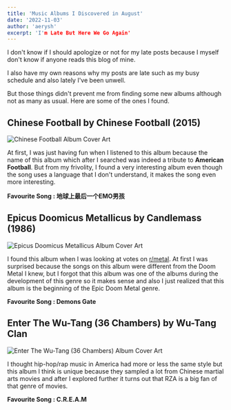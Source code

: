 ```yaml
---
title: 'Music Albums I Discovered in August'
date: '2022-11-03'
author: 'aerysh'
excerpt: 'I'm Late But Here We Go Again'
---
```


I don't know if I should apologize or not for my late posts because I myself don't know if anyone reads this blog of mine.

I also have my own reasons why my posts are late such as my busy schedule and also lately I've been unwell.

But those things didn't prevent me from finding some new albums although not as many as usual. Here are some of the ones I found.

## Chinese Football by Chinese Football (2015)

![Chinese Football Album Cover Art](https://ia600208.us.archive.org/24/items/mbid-cf51afe4-e458-44a1-8ebe-f5e575b5320d/mbid-cf51afe4-e458-44a1-8ebe-f5e575b5320d-12452441460_thumb500.jpg)

At first, I was just having fun when I listened to this album because the name of this album which after I searched was indeed a tribute to **American Football**. But from my frivolity, I found a very interesting album even though the song uses a language that I don't understand, it makes the song even more interesting.

**Favourite Song : 地球上最后一个EMO男孩**

## Epicus Doomicus Metallicus by Candlemass (1986)

![Epicus Doomicus Metallicus Album Cover Art](https://ia600703.us.archive.org/30/items/mbid-ad1f712e-ced9-333a-900a-a270fb92da8f/mbid-ad1f712e-ced9-333a-900a-a270fb92da8f-6489153806_thumb500.jpg)

I found this album when I was looking at votes on [r/metal](https://reddit.com/r/metal). At first I was surprised because the songs on this album were different from the Doom Metal I knew, but I forgot that this album was one of the albums during the development of this genre so it makes sense and also I just realized that this album is the beginning of the Epic Doom Metal genre.

**Favourite Song : Demons Gate**

## Enter The Wu-Tang (36 Chambers) by Wu-Tang Clan

![Enter The Wu-Tang (36 Chambers) Album Cover Art](https://ia802708.us.archive.org/18/items/mbid-2a059e43-e66c-4d6d-9a4f-dea9a6919061/mbid-2a059e43-e66c-4d6d-9a4f-dea9a6919061-10112836421_thumb500.jpg)

I thought hip-hop/rap music in America had more or less the same style but this album I think is unique because they sampled a lot from Chinese martial arts movies and after I explored further it turns out that RZA is a big fan of that genre of movies.

**Favourite Song : C.R.E.A.M**